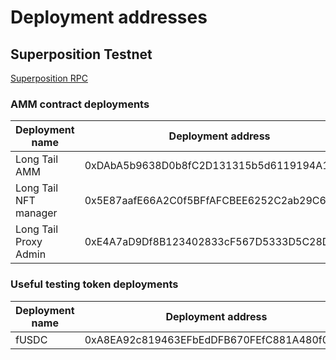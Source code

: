 
# Deployment addresses

## Superposition Testnet

[Superposition RPC](https://docs.superposition.so/superposition-testnet/network-details)

### AMM contract deployments

|       Deployment name     |              Deployment address            |
|---------------------------|--------------------------------------------|
| Long Tail AMM             | 0xDAbA5b9638D0b8fC2D131315b5d6119194A12B7c |
| Long Tail NFT manager     | 0x5E87aafE66A2C0f5BFfAFCBEE6252C2ab29C6996 |
| Long Tail Proxy Admin     | 0xE4A7aD9Df8B123402833cF567D5333D5C28Da332 |

### Useful testing token deployments

|       Deployment name     |              Deployment address            |
|---------------------------|--------------------------------------------|
| fUSDC                     | 0xA8EA92c819463EFbEdDFB670FEfC881A480f0115 |
